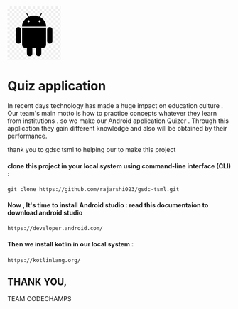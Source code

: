 <p align ="left"> 
<img src = "dev.png" width = 120px>

# Quiz application 
In recent days technology has made a huge impact on education culture . Our team's main motto is how to practice concepts whatever they learn from institutions . so we make our Android application Quizer . Through this application they gain different knowledge and also will be obtained by their performance.
<br/>

thank you to gdsc tsml to helping our to make this project

#### clone this project in your local system using command-line interface (CLI) : <br/>
```
git clone https://github.com/rajarshi023/gsdc-tsml.git 
```
#### Now , It's time to install Android studio : read this documentaion to download android studio <br/>
```
https://developer.android.com/
```
#### Then we install kotlin in our local system :  <br/>
```
https://kotlinlang.org/
```

## THANK YOU,
TEAM CODECHAMPS

